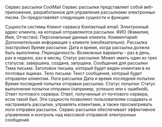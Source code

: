 Сервис рассылки CoolMail
Сервис рассылки представляет собой веб-приложение, разработанное для управления рассылками электронных писем.
Он предоставляет следующие сущности и функции:

Сущности системы
Клиент сервиса
Контактный email: Электронный адрес клиента, на который отправляются рассылки.
ФИО (Фамилия, Имя, Отчество): Персональные данные клиента.
Комментарий: Дополнительная информация о клиенте (необязательно).
Рассылка (настройки)
Время рассылки: Дата и время, когда рассылка должна быть выполнена.
Периодичность: Возможные варианты - раз в день, раз в неделю, раз в месяц.
Статус рассылки: Может иметь один из трех статусов: завершена, создана, запущена.
Сообщение для рассылки
Тема письма: Заголовок письма, который будет виден клиентам в их почтовых ящиках.
Тело письма: Текст сообщения, который будет отправлен клиентам.
Логи рассылки
Дата и время последней попытки: Время последней попытки отправки рассылки.
Статус попытки: Статус выполнения попытки отправки (например, успешно или с ошибкой).
Ответ почтового сервера: Ответ, полученный от почтового сервера, если такой был.
Эти сущности позволяют пользователям создавать и настраивать рассылки, управлять клиентами, а также просматривать логи отправки рассылок.
Сервис рассылки обеспечивает эффективное управление и контроль над массовой отправкой электронных сообщений.